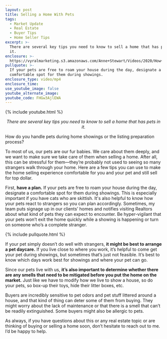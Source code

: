 ```yaml
---
layout: post
title: Selling a Home With Pets
tags:
  - Market Update
  - Real Estate
  - Buyer Tips
  - Home Seller Tips
excerpt: >-
  There are several key tips you need to know to sell a home that has pets in
  it.
enclosure: >-
  https://vyralmarketing.s3.amazonaws.com/Anne+Stewart/Videos/2020/How+To+Handle+Pets+During+Showings.mp4
pullquote: >-
  If your pets are free to roam your house during the day, designate a
  comfortable spot for them during showings.
enclosure_type: video/mp4
enclosure_time:
use_youtube_image: false
youtube_alternate_image:
youtube_code: FHGw3AjlEWA
---
```


{% include youtube.html %}

<I><center>There are several key tips you need to know to sell a home that has pets in it.</center></I>

How do you handle pets during home showings or the listing preparation process?&nbsp;

To most of us, our pets are our fur babies. We care about them deeply, and we want to make sure we take care of them when selling a home. After all, this can be stressful for them—they’re probably not used to seeing so many strangers walk through your home. Here are a few tips you can use to make the home selling experience comfortable for you and your pet and still sell for top dollar.&nbsp;&nbsp;

First, **have a plan.** If your pets are free to roam your house during the day, designate a comfortable spot for them during showings. This is especially important if you have cats who are skittish. It's also helpful to know how your pets react to strangers so you can plan accordingly. Sometimes, my team puts signage up in our clients’ homes and notifies visiting Realtors about what kind of pets they can expect to encounter. Be hyper-vigilant that your pets won’t exit the home quickly while a showing is happening or turn on someone who’s a complete stranger.&nbsp;

{% include pullquote.html %}

If your pet simply doesn’t do well with strangers, **it might be best to arrange a pet daycare.** If you live close to where you work, it’s helpful to come get your pet during showings, but sometimes that’s just not feasible. It’s best to know which days work best for showings and where your pet can go.&nbsp;

Since our pets live with us, **it’s also important to determine whether there are any smells that need to be mitigated before you put the home on the market.** Just like we have to modify how we live to show a house, so do your pets, so box-up their toys, hide their litter boxes, etc.&nbsp;

Buyers are incredibly sensitive to pet odors and pet stuff littered around a house, and that kind of thing can deter some of them from buying. They might worry about the lack of maintenance or that there is a smell that can’t be readily extinguished. Some buyers might also be allergic to pets.&nbsp;

As always, if you have questions about this or any real estate topic or are thinking of buying or selling a home soon, don’t hesitate to reach out to me. I’d be happy to help.

&nbsp;

&nbsp;